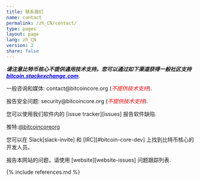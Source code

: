 ```yaml
---
title: 联系我们
name: contact
permalink: /zh_CN/contact/
type: pages
layout: page
lang: zh_CN
version: 2
share: false
---
```


<i style="font-weight: bold">请注意比特币核心不提供通用技术支持。您可以通过如下渠道获得一般社区支持 <a style="color:blue" href="https://bitcoin.stackexchange.com/">bitcoin.stackexchange.com</a></i>.

一般咨询和媒体: <i class="fa fa-fw fa-envelope"></i> contact<span style="display:none"></span>@bitcoincore.org (<i style="color:red">不提供技术支持</i>).

报告安全问题: <i class="fa fa-fw fa-envelope"></i> security<span style="display:none"></span>@bitcoincore.org (<i style="color:red">不提供技术支持</i>).

您可以使用我们软件内的 <i class="fa fa-fw fa-github"></i> [issue tracker][issues] 报告软件缺陷.

<i class="fa fa-fw fa-twitter"></i>推特:<a href="https://twitter.com/bitcoincoreorg/">@bitcoincoreorg</a>

您可以在 <i class="fa fa-fw fa-slack"></i> Slack[slack-invite] 和 [IRC][#bitcoin-core-dev] 上找到比特币核心的开发人员。 

报告本网站的问题，请使用 [website][website-issues] 问题跟踪列表.

{% include references.md %}
